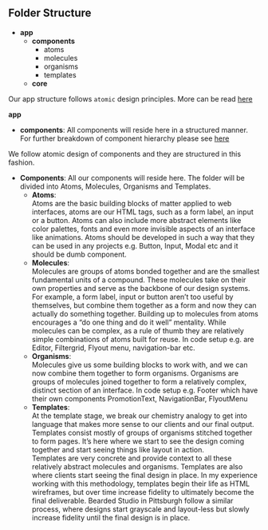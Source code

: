 ## Folder Structure

- **app**
  - **components**
    - atoms
    - molecules
    - organisms
    - templates
  - **core**

Our app structure follows `atomic` design principles. More can be read [here](http://bradfrost.com/blog/post/atomic-web-design/)

**app**

- **components**: All components will reside here in a structured manner. For further breakdown of component hierarchy please see [here](#react-component-library)

We follow atomic design of components and they are structured in this fashion.

- **Components**: All our components will reside here. The folder will be divided into Atoms, Molecules, Organisms and Templates.
  - **Atoms**: <br>
    Atoms are the basic building blocks of matter applied to web interfaces, atoms are our HTML tags, such as a form label, an input or a button.
    Atoms can also include more abstract elements like color palettes, fonts and even more invisible aspects of an interface like animations. Atoms should be developed in such a way that they can be used in any projects
    e.g. Button, Input, Modal etc and it should be dumb component.
  - **Molecules**: <br> Molecules are groups of atoms bonded together and are the smallest fundamental units of a compound. These molecules take on their own properties and serve as the backbone of our design systems.
    For example, a form label, input or button aren’t too useful by themselves, but combine them together as a form and now they can actually do something together.
    Building up to molecules from atoms encourages a “do one thing and do it well” mentality. While molecules can be complex, as a rule of thumb they are relatively simple combinations of atoms built for reuse.
    In code setup e.g. are Editor, Filtergrid, Flyout menu, navigation-bar etc.
  - **Organisms**: <br> Molecules give us some building blocks to work with, and we can now combine them together to form organisms. Organisms are groups of molecules joined together to form a relatively complex, distinct section of an interface. In code setup e.g. Footer which have their own components PromotionText, NavigationBar, FlyoutMenu
  - **Templates**: <br>At the template stage, we break our chemistry analogy to get into language that makes more sense to our clients and our final output. Templates consist mostly of groups of organisms stitched together to form pages. It’s here where we start to see the design coming together and start seeing things like layout in action.<br>Templates are very concrete and provide context to all these relatively abstract molecules and organisms. Templates are also where clients start seeing the final design in place. In my experience working with this methodology, templates begin their life as HTML wireframes, but over time increase fidelity to ultimately become the final deliverable. Bearded Studio in Pittsburgh follow a similar process, where designs start grayscale and layout-less but slowly increase fidelity until the final design is in place.
